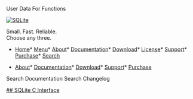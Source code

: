 




User Data For Functions




[![SQLite](../images/sqlite370_banner.gif)](../index.html)


Small. Fast. Reliable.  
Choose any three.


* [Home](../index.html)* [Menu](javascript:void(0))* [About](../about.html)* [Documentation](../docs.html)* [Download](../download.html)* [License](../copyright.html)* [Support](../support.html)* [Purchase](../prosupport.html)* [Search](javascript:void(0))




* [About](../about.html)* [Documentation](../docs.html)* [Download](../download.html)* [Support](../support.html)* [Purchase](../prosupport.html)






Search Documentation
Search Changelog









[## SQLite C Interface](../c3ref/intro.html)
